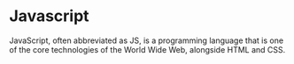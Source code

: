 # Javascript 

JavaScript,  often abbreviated as JS, is a programming language that is one of the core technologies of the World Wide Web, alongside HTML and CSS. 